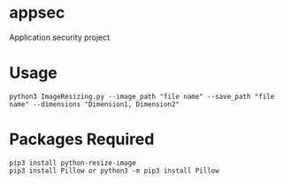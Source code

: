 # appsec
Application security project

# Usage
	python3 ImageResizing.py --image_path "file name" --save_path "file name" --dimensions "Dimension1, Dimension2"

# Packages Required
	pip3 install python-resize-image
	pip3 install Pillow or python3 -m pip3 install Pillow

